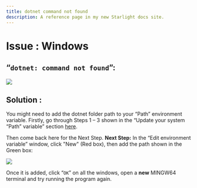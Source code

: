 ```yaml
---
title: dotnet command not found
description: A reference page in my new Starlight docs site.
---
```

<h1> Issue : Windows </h1>

## “`dotnet: command not found`”:
![](https://i.imgur.com/gzi30bu.png)

## Solution :
You might need to add the dotnet folder path to your “Path” environment variable.
Firstly, go through Steps 1 – 3 shown in the “Update your system “Path” variable” section [here](/troubleshoot/windows/list/update-system-path).

Then come back here for the Next Step.
**Next Step:** In the “Edit environment variable” window, click "New" (Red box), then add the
path shown in the Green box:

![](https://i.imgur.com/T6wIBWt.png)

Once it is added, click “`OK`” on all the windows, open a **new** MINGW64 terminal and try running the program again.